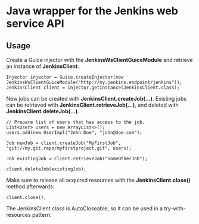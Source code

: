 # Java wrapper for the Jenkins web service API

## Usage

Create a Guice injector with the **JenkinsWsClientGuiceModule** and retrieve an instance of **JenkinsClient**.

	Injector injector = Guice.createInjector(new JenkinsWsClientGuiceModule("http://my.jenkins.endpoint/jenkins"));
	JenkinsClient client = injector.getInstance(JenkinsClient.class);

New jobs can be created with **JenkinsClient.createJob(...)**. Existing jobs can be retrieved with **JenkinsClient.retrieveJob(...)**, and deleted with **JenkinsClient.deleteJob(...)**.

	// Prepare list of users that has access to the job.
	List<User> users = new ArrayList<>();
	users.add(new UserImpl("John Doe", "john@doe.com");

	Job newJob = client.createJob("MyFirstJob", "git://my.git.repo/myfirstproject.git", users);

	Job existingJob = client.retrieveJob("SomeOtherJob");

	client.deleteJob(existingJob);


Make sure to release all acquired resources with the **JenkinsClient.close()** method afterwards:

	client.close();

The JenkinsClient class is AutoCloseable, so it can be used in a try-with-resources pattern.

